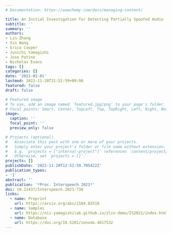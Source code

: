```yaml
---
# Documentation: https://wowchemy.com/docs/managing-content/

title: An Initial Investigation for Detecting Partially Spoofed Audio
subtitle: ''
summary: ''
authors:
- Lin Zhang
- Xin Wang
- Erica Cooper
- Junichi Yamagishi
- Jose Patino
- Nicholas Evans
tags: []
categories: []
date: '2021-01-01'
lastmod: 2022-11-20T21:52:59+09:00
featured: false
draft: false

# Featured image
# To use, add an image named `featured.jpg/png` to your page's folder.
# Focal points: Smart, Center, TopLeft, Top, TopRight, Left, Right, BottomLeft, Bottom, BottomRight.
image:
  caption: ''
  focal_point: ''
  preview_only: false

# Projects (optional).
#   Associate this post with one or more of your projects.
#   Simply enter your project's folder or file name without extension.
#   E.g. `projects = ["internal-project"]` references `content/project/deep-learning/index.md`.
#   Otherwise, set `projects = []`.
projects: []
publishDate: '2022-11-20T12:52:59.705422Z'
publication_types:
- '1'
abstract: ''
publication: '*Proc. Interspeech 2021*'
doi: 10.21437/Interspeech.2021-738
links:
  - name: Preprint
    url: https://arxiv.org/abs/2104.02518
  - name: Samples
    url: https://nii-yamagishilab.github.io/zlin-demo/IS2021/index.html
  - name: Database
    url: https://doi.org/10.5281/zenodo.4817532
---
```

